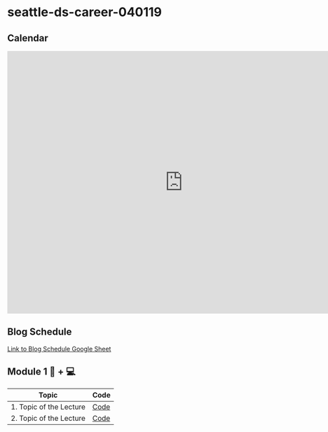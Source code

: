 # seattle-ds-career-040119

## Calendar
<iframe src="https://calendar.google.com/calendar/embed?src=flatironschool.com_cv7eo6febof3d2liruspmibgbk%40group.calendar.google.com&ctz=America%2FLos_Angeles" style="border: 0" width="800" height="600" frameborder="0" scrolling="no"></iframe>

## Blog Schedule
[Link to Blog Schedule Google Sheet](https://docs.google.com/spreadsheets/d/1naGaeDJ1Te4bYx5O7R-nRFLXIX_C5mQABB30zt3Aps4/edit?usp=sharing)

## Module 1 💙 + 💻
| Topic            | Code                |
| -----            | ----                |
| 1. Topic of the Lecture | [Code](<URL Goes Here>) |
| 2. Topic of the Lecture | [Code](<URL Goes Here>) |

